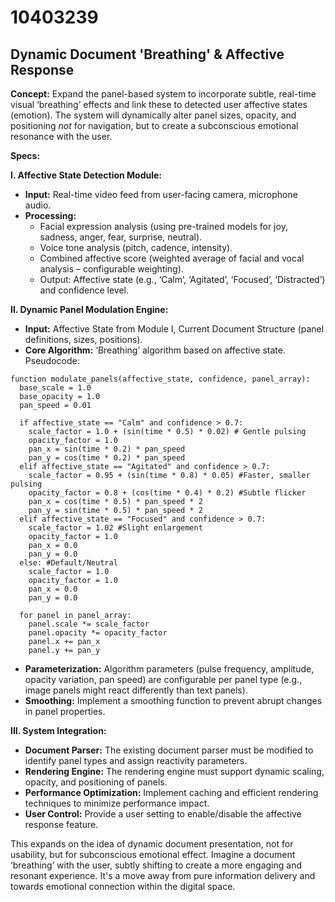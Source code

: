# 10403239

## Dynamic Document 'Breathing' & Affective Response

**Concept:** Expand the panel-based system to incorporate subtle, real-time visual ‘breathing’ effects and link these to detected user affective states (emotion). The system will dynamically alter panel sizes, opacity, and positioning *not* for navigation, but to create a subconscious emotional resonance with the user.

**Specs:**

**I. Affective State Detection Module:**

*   **Input:** Real-time video feed from user-facing camera, microphone audio.
*   **Processing:**
    *   Facial expression analysis (using pre-trained models for joy, sadness, anger, fear, surprise, neutral).
    *   Voice tone analysis (pitch, cadence, intensity).
    *   Combined affective score (weighted average of facial and vocal analysis – configurable weighting).
    *   Output: Affective state (e.g., ‘Calm’, ‘Agitated’, ‘Focused’, ‘Distracted’) and confidence level.

**II. Dynamic Panel Modulation Engine:**

*   **Input:** Affective State from Module I, Current Document Structure (panel definitions, sizes, positions).
*   **Core Algorithm:** ‘Breathing’ algorithm based on affective state.  Pseudocode:

```
function modulate_panels(affective_state, confidence, panel_array):
  base_scale = 1.0
  base_opacity = 1.0
  pan_speed = 0.01

  if affective_state == "Calm" and confidence > 0.7:
    scale_factor = 1.0 + (sin(time * 0.5) * 0.02) # Gentle pulsing
    opacity_factor = 1.0
    pan_x = sin(time * 0.2) * pan_speed
    pan_y = cos(time * 0.2) * pan_speed
  elif affective_state == "Agitated" and confidence > 0.7:
    scale_factor = 0.95 + (sin(time * 0.8) * 0.05) #Faster, smaller pulsing
    opacity_factor = 0.8 + (cos(time * 0.4) * 0.2) #Subtle flicker
    pan_x = cos(time * 0.5) * pan_speed * 2
    pan_y = sin(time * 0.5) * pan_speed * 2
  elif affective_state == "Focused" and confidence > 0.7:
    scale_factor = 1.02 #Slight enlargement
    opacity_factor = 1.0
    pan_x = 0.0
    pan_y = 0.0
  else: #Default/Neutral
    scale_factor = 1.0
    opacity_factor = 1.0
    pan_x = 0.0
    pan_y = 0.0

  for panel in panel_array:
    panel.scale *= scale_factor
    panel.opacity *= opacity_factor
    panel.x += pan_x
    panel.y += pan_y
```

*   **Parameterization:**  Algorithm parameters (pulse frequency, amplitude, opacity variation, pan speed) are configurable per panel type (e.g., image panels might react differently than text panels).
*   **Smoothing:**  Implement a smoothing function to prevent abrupt changes in panel properties.

**III. System Integration:**

*   **Document Parser:**  The existing document parser must be modified to identify panel types and assign reactivity parameters.
*   **Rendering Engine:** The rendering engine must support dynamic scaling, opacity, and positioning of panels.
*   **Performance Optimization:**  Implement caching and efficient rendering techniques to minimize performance impact.
*   **User Control:** Provide a user setting to enable/disable the affective response feature.



This expands on the idea of dynamic document presentation, not for usability, but for subconscious emotional effect. Imagine a document ‘breathing’ with the user, subtly shifting to create a more engaging and resonant experience. It's a move away from pure information delivery and towards emotional connection within the digital space.